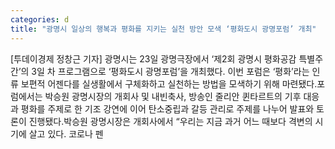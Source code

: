 ```yaml
---
categories: d
title: "광명시 일상의 행복과 평화를 지키는 실천 방안 모색 ‘평화도시 광명포럼’ 개최"
---
```

[투데이경제 정창근 기자] 광명시는 23일 광명극장에서 ‘제2회 광명시 평화공감 특별주간’의 3일 차 프로그램으로 ‘평화도시 광명포럼’을 개최했다. 이번 포럼은 ‘평화’라는 인류 보편적 어젠다를 실생활에서 구체화하고 실천하는 방법을 모색하기 위해 마련됐다.포럼에서는 박승원 광명시장의 개회사 및 내빈축사, 방송인 줄리안 퀸타르트의 기후 대응과 평화를 주제로 한 기조 강연에 이어 탄소중립과 갈등 관리로 주제를 나누어 발표와 토론이 진행됐다.박승원 광명시장은 개회사에서 “우리는 지금 과거 어느 때보다 격변의 시기에 살고 있다. 코로나 펜